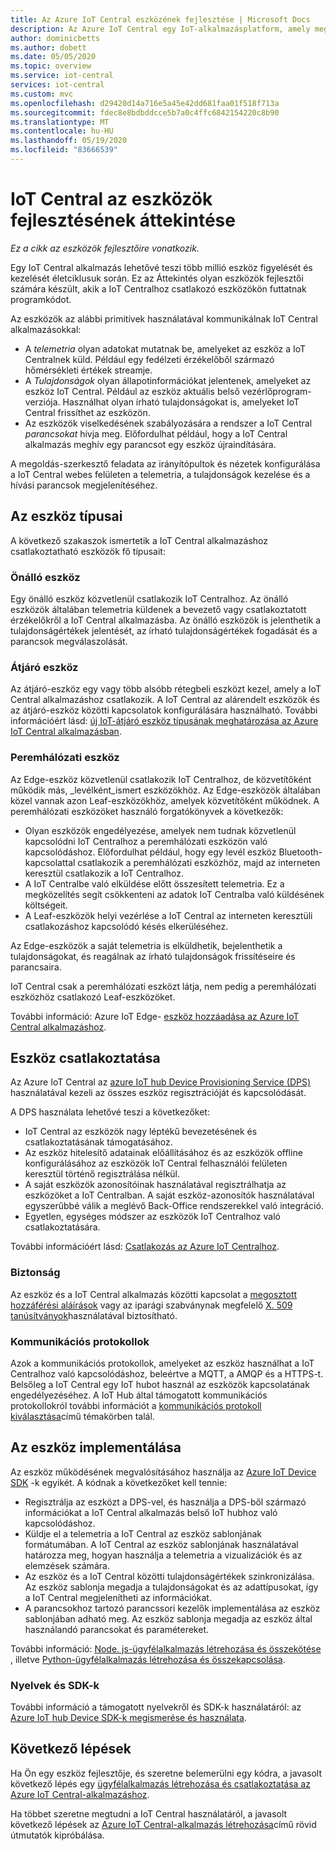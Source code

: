 ```yaml
---
title: Az Azure IoT Central eszközének fejlesztése | Microsoft Docs
description: Az Azure IoT Central egy IoT-alkalmazásplatform, amely megkönnyíti IoT-megoldások létrehozását. Ez a cikk áttekintést nyújt a IoT Central-alkalmazáshoz való kapcsolódáshoz szükséges eszközök fejlesztéséről.
author: dominicbetts
ms.author: dobett
ms.date: 05/05/2020
ms.topic: overview
ms.service: iot-central
services: iot-central
ms.custom: mvc
ms.openlocfilehash: d29420d14a716e5a45e42dd681faa01f518f713a
ms.sourcegitcommit: fdec8e8bdbddcce5b7a0c4ffc6842154220c8b90
ms.translationtype: MT
ms.contentlocale: hu-HU
ms.lasthandoff: 05/19/2020
ms.locfileid: "83666539"
---
```

# <a name="iot-central-device-development-overview"></a>IoT Central az eszközök fejlesztésének áttekintése

*Ez a cikk az eszközök fejlesztőire vonatkozik.*

Egy IoT Central alkalmazás lehetővé teszi több millió eszköz figyelését és kezelését életciklusuk során. Ez az Áttekintés olyan eszközök fejlesztői számára készült, akik a IoT Centralhoz csatlakozó eszközökön futtatnak programkódot.

Az eszközök az alábbi primitívek használatával kommunikálnak IoT Central alkalmazásokkal:

- A _telemetria_ olyan adatokat mutatnak be, amelyeket az eszköz a IoT Centralnek küld. Például egy fedélzeti érzékelőből származó hőmérsékleti értékek streamje.
- A _Tulajdonságok_ olyan állapotinformációkat jelentenek, amelyeket az eszköz IoT Central. Például az eszköz aktuális belső vezérlőprogram-verziója. Használhat olyan írható tulajdonságokat is, amelyeket IoT Central frissíthet az eszközön.
- Az eszközök viselkedésének szabályozására a rendszer a IoT Central _parancsokat_ hívja meg. Előfordulhat például, hogy a IoT Central alkalmazás meghív egy parancsot egy eszköz újraindítására.

A megoldás-szerkesztő feladata az irányítópultok és nézetek konfigurálása a IoT Central webes felületen a telemetria, a tulajdonságok kezelése és a hívási parancsok megjelenítéséhez.

## <a name="types-of-device"></a>Az eszköz típusai

A következő szakaszok ismertetik a IoT Central alkalmazáshoz csatlakoztatható eszközök fő típusait:

### <a name="standalone-device"></a>Önálló eszköz

Egy önálló eszköz közvetlenül csatlakozik IoT Centralhoz. Az önálló eszközök általában telemetria küldenek a bevezető vagy csatlakoztatott érzékelőkről a IoT Central alkalmazásba. Az önálló eszközök is jelenthetik a tulajdonságértékek jelentését, az írható tulajdonságértékek fogadását és a parancsok megválaszolását.

### <a name="gateway-device"></a>Átjáró eszköz

Az átjáró-eszköz egy vagy több alsóbb rétegbeli eszközt kezel, amely a IoT Central alkalmazáshoz csatlakozik. A IoT Central az alárendelt eszközök és az átjáró-eszköz közötti kapcsolatok konfigurálására használható. További információért lásd: [új IoT-átjáró eszköz típusának meghatározása az Azure IoT Central alkalmazásban](./tutorial-define-gateway-device-type.md).

### <a name="edge-device"></a>Peremhálózati eszköz

Az Edge-eszköz közvetlenül csatlakozik IoT Centralhoz, de közvetítőként működik más, _levélként_ismert eszközökhöz. Az Edge-eszközök általában közel vannak azon Leaf-eszközökhöz, amelyek közvetítőként működnek. A peremhálózati eszközöket használó forgatókönyvek a következők:

- Olyan eszközök engedélyezése, amelyek nem tudnak közvetlenül kapcsolódni IoT Centralhoz a peremhálózati eszközön való kapcsolódáshoz. Előfordulhat például, hogy egy levél eszköz Bluetooth-kapcsolattal csatlakozik a peremhálózati eszközhöz, majd az interneten keresztül csatlakozik a IoT Centralhoz.
- A IoT Centralbe való elküldése előtt összesített telemetria. Ez a megközelítés segít csökkenteni az adatok IoT Centralba való küldésének költségeit.
- A Leaf-eszközök helyi vezérlése a IoT Central az interneten keresztüli csatlakozáshoz kapcsolódó késés elkerüléséhez.

Az Edge-eszközök a saját telemetria is elküldhetik, bejelenthetik a tulajdonságokat, és reagálnak az írható tulajdonságok frissítéseire és parancsaira.

IoT Central csak a peremhálózati eszközt látja, nem pedig a peremhálózati eszközhöz csatlakozó Leaf-eszközöket.

További információ: Azure IoT Edge- [eszköz hozzáadása az Azure IoT Central alkalmazáshoz](./tutorial-add-edge-as-leaf-device.md).

## <a name="connect-a-device"></a>Eszköz csatlakoztatása

Az Azure IoT Central az [azure IoT hub Device Provisioning Service (DPS)](../../iot-dps/about-iot-dps.md) használatával kezeli az összes eszköz regisztrációját és kapcsolódását.

A DPS használata lehetővé teszi a következőket:

- IoT Central az eszközök nagy léptékű bevezetésének és csatlakoztatásának támogatásához.
- Az eszköz hitelesítő adatainak előállításához és az eszközök offline konfigurálásához az eszközök IoT Central felhasználói felületen keresztül történő regisztrálása nélkül.
- A saját eszközök azonosítóinak használatával regisztrálhatja az eszközöket a IoT Centralban. A saját eszköz-azonosítók használatával egyszerűbbé válik a meglévő Back-Office rendszerekkel való integráció.
- Egyetlen, egységes módszer az eszközök IoT Centralhoz való csatlakoztatására.

További információért lásd: [Csatlakozás az Azure IoT Centralhoz](./concepts-get-connected.md).

### <a name="security"></a>Biztonság

Az eszköz és a IoT Central alkalmazás közötti kapcsolat a [megosztott hozzáférési aláírások](./concepts-get-connected.md#connect-devices-at-scale-using-sas) vagy az iparági szabványnak megfelelő [X. 509 tanúsítványok](./concepts-get-connected.md#connect-devices-using-x509-certificates)használatával biztosítható.

### <a name="communication-protocols"></a>Kommunikációs protokollok

Azok a kommunikációs protokollok, amelyeket az eszköz használhat a IoT Centralhoz való kapcsolódáshoz, beleértve a MQTT, a AMQP és a HTTPS-t. Belsőleg a IoT Central egy IoT hubot használ az eszközök kapcsolatának engedélyezéséhez. A IoT Hub által támogatott kommunikációs protokollokról további információt a [kommunikációs protokoll kiválasztása](../../iot-hub/iot-hub-devguide-protocols.md)című témakörben talál.

## <a name="implement-the-device"></a>Az eszköz implementálása

Az eszköz működésének megvalósításához használja az [Azure IoT Device SDK](#languages-and-sdks) -k egyikét. A kódnak a következőket kell tennie:

- Regisztrálja az eszközt a DPS-vel, és használja a DPS-ből származó információkat a IoT Central alkalmazás belső IoT hubhoz való kapcsolódáshoz.
- Küldje el a telemetria a IoT Central az eszköz sablonjának formátumában. A IoT Central az eszköz sablonjának használatával határozza meg, hogyan használja a telemetria a vizualizációk és az elemzések számára.
- Az eszköz és a IoT Central közötti tulajdonságértékek szinkronizálása. Az eszköz sablonja megadja a tulajdonságokat és az adattípusokat, így a IoT Central megjelenítheti az információkat.
- A parancsokhoz tartozó parancssori kezelők implementálása az eszköz sablonjában adható meg. Az eszköz sablonja megadja az eszköz által használandó parancsokat és paramétereket.

További információ: [Node. js-ügyfélalkalmazás létrehozása és összekötése](./tutorial-connect-device-nodejs.md) , illetve [Python-ügyfélalkalmazás létrehozása és összekapcsolása](./tutorial-connect-device-python.md).

### <a name="languages-and-sdks"></a>Nyelvek és SDK-k

További információ a támogatott nyelvekről és SDK-k használatáról: az [Azure IoT hub Device SDK-k megismerése és használata](../../iot-hub/iot-hub-devguide-sdks.md#azure-iot-hub-device-sdks).

## <a name="next-steps"></a>Következő lépések

Ha Ön egy eszköz fejlesztője, és szeretne belemerülni egy kódra, a javasolt következő lépés egy [ügyfélalkalmazás létrehozása és csatlakoztatása az Azure IoT Central-alkalmazáshoz](./tutorial-connect-device-nodejs.md).

Ha többet szeretne megtudni a IoT Central használatáról, a javasolt következő lépések az [Azure IoT Central-alkalmazás létrehozása](./quick-deploy-iot-central.md)című rövid útmutatók kipróbálása.

